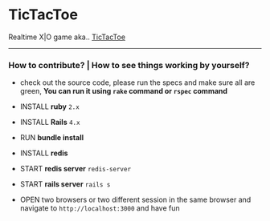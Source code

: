 # TicTacToe


Realtime X|O game aka.. [TicTacToe](http://https://en.wikipedia.org/wiki/Tic-tac-toe)

---


### How to contribute? | How to see things working by yourself?

* check out the source code, please run the specs and make sure all are green,
**You can run it using ``rake`` command or ``rspec`` command**

* INSTALL **ruby** ``2.x``
* INSTALL **Rails** ``4.x``

* RUN **bundle install**

* INSTALL **redis**

* START **redis server** ``redis-server``

* START **rails server** ``rails s``

* OPEN two browsers or two different session in the same browser and navigate to ``http://localhost:3000`` and have fun
